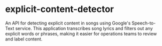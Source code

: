 # explicit-content-detector
An API for detecting explicit content in songs using Google's Speech-to-Text service. This application transcribes song lyrics and filters out any explicit words or phrases, making it easier for operations teams to review and label content.